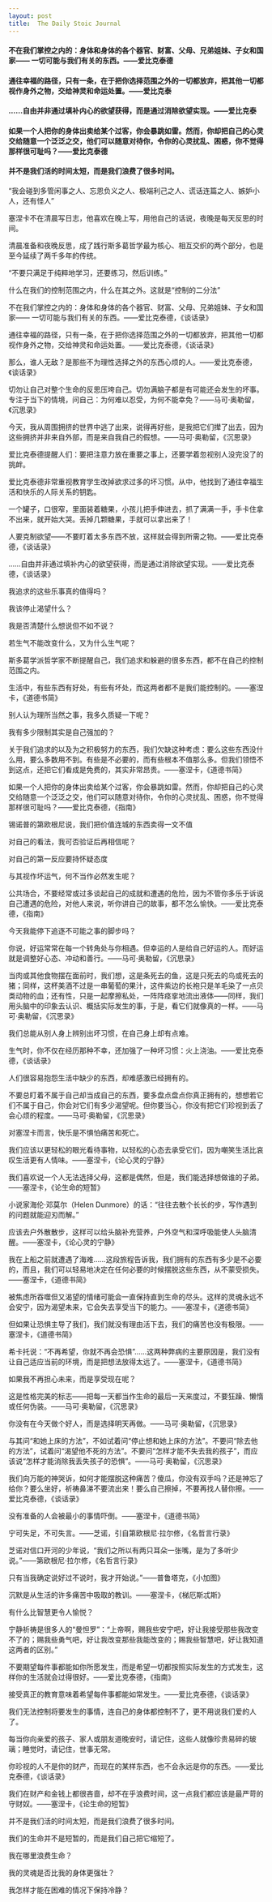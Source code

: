 ```yaml
---
layout: post
title:  The Daily Stoic Journal
---
```

#### 不在我们掌控之内的：身体和身体的各个器官、财富、父母、兄弟姐妹、子女和国家—— 一切可能与我们有关的东西。——爱比克泰德
#### 通往幸福的路径，只有一条，在于把你选择范围之外的一切都放弃，把其他一切都视作身外之物，交给神灵和命运处置。——爱比克泰
#### ……自由并非通过填补内心的欲望获得，而是通过消除欲望实现。——爱比克泰
#### 如果一个人把你的身体出卖给某个过客，你会暴跳如雷。然而，你却把自己的心灵交给随意一个泛泛之交，他们可以随意对待你，令你的心灵扰乱、困惑，你不觉得那样很可耻吗？——爱比克泰德
#### 并不是我们活的时间太短，而是我们浪费了很多时间。
<!-- more -->
“我会碰到多管闲事之人、忘恩负义之人、极端利己之人、谎话连篇之人、嫉妒小人，还有怪人”

塞涅卡不在清晨写日志，他喜欢在晚上写，用他自己的话说，夜晚是每天反思的时间。

清晨准备和夜晚反思，成了践行斯多葛哲学最为核心、相互交织的两个部分，也是至今延续了两千多年的传统。

“不要只满足于纯粹地学习，还要练习，然后训练。”

什么在我们的控制范围之内，什么在其之外。这就是“控制的二分法”

不在我们掌控之内的：身体和身体的各个器官、财富、父母、兄弟姐妹、子女和国家—— 一切可能与我们有关的东西。——爱比克泰德，《谈话录》

通往幸福的路径，只有一条，在于把你选择范围之外的一切都放弃，把其他一切都视作身外之物，交给神灵和命运处置。——爱比克泰德，《谈话录》

那么，谁人无敌？是那些不为理性选择之外的东西心烦的人。——爱比克泰德，《谈话录》

切勿让自己对整个生命的反思压垮自己。切勿满脑子都是有可能还会发生的坏事。专注于当下的情境，问自己：为何难以忍受，为何不能幸免？——马可·奥勒留，《沉思录》

今天，我从周围拥挤的世界中逃了出来，说得再好些，是我把它们撵了出去，因为这些拥挤并非来自外部，而是来自我自己的假想。——马可·奥勒留，《沉思录》

爱比克泰德提醒人们：要把注意力放在重要之事上，还要学着忽视别人没完没了的挑衅。

爱比克泰德非常重视教育学生改掉欲求过多的坏习惯。从中，他找到了通往幸福生活和快乐的人际关系的钥匙。

一个罐子，口很窄，里面装着糖果，小孩儿把手伸进去，抓了满满一手，手卡住拿不出来，就开始大哭。丢掉几颗糖果，手就可以拿出来了！

人要克制欲望——不要盯着太多东西不放，这样就会得到所需之物。——爱比克泰德，《谈话录》

……自由并非通过填补内心的欲望获得，而是通过消除欲望实现。——爱比克泰德，《谈话录》

我追求的这些乐事真的值得吗？

我该停止渴望什么？

我是否清楚什么想说但不如不说？

若生气不能改变什么，又为什么生气呢？

斯多葛学派哲学家不断提醒自己，我们追求和躲避的很多东西，都不在自己的控制范围之内。

生活中，有些东西有好处，有些有坏处，而这两者都不是我们能控制的。——塞涅卡，《道德书简》

别人认为理所当然之事，我多久质疑一下呢？

我有多少限制其实是自己强加的？

关于我们追求的以及为之积极努力的东西，我们欠缺这种考虑：要么这些东西没什么用，要么多数用不到。有些是不必要的，而有些根本不值那么多。但我们领悟不到这点，还把它们看成是免费的，其实非常昂贵。——塞涅卡，《道德书简》

如果一个人把你的身体出卖给某个过客，你会暴跳如雷。然而，你却把自己的心灵交给随意一个泛泛之交，他们可以随意对待你，令你的心灵扰乱、困惑，你不觉得那样很可耻吗？——爱比克泰德，《指南》

锡诺普的第欧根尼说，我们把价值连城的东西卖得一文不值

对自己的看法，我可否验证后再相信呢？

对自己的第一反应要持怀疑态度

与其视作坏运气，何不当作必然发生呢？

公共场合，不要经常或过多谈起自己的成就和遭遇的危险，因为不管你多乐于诉说自己遭遇的危险，对他人来说，听你讲自己的故事，都不怎么愉快。——爱比克泰德，《指南》

今天我能停下追逐不可能之事的脚步吗？

你说，好运常常在每一个转角处与你相遇。但幸运的人是给自己好运的人。而好运就是调整好心态、冲动和善行。——马可·奥勒留，《沉思录》

当肉或其他食物摆在面前时，我们想，这是条死去的鱼，这是只死去的鸟或死去的猪；同样，这杯美酒不过是一串葡萄的果汁，这件紫边的长袍只是羊毛染了一点贝类动物的血；还有性，只是一起摩擦私处，一阵阵痉挛地流出液体——同样，我们用头脑中的印象去认识、概括实际发生的事，于是，看它们就像真的一样。——马可·奥勒留，《沉思录》

我们总能从别人身上辨别出坏习惯，在自己身上却有点难。

生气时，你不仅在经历那种不幸，还加强了一种坏习惯：火上浇油。——爱比克泰德，《谈话录》

人们很容易抱怨生活中缺少的东西，却难感激已经拥有的。

不要总盯着不属于自己却当成自己的东西，要多盘点盘点你真正拥有的，想想若它们不属于自己，你会对它们有多少渴望呢。但你要当心，你没有把它们珍视到丢了会心烦的程度。——马可·奥勒留，《沉思录》

对塞涅卡而言，快乐是不惧怕痛苦和死亡。

我们应该以更轻松的眼光看待事物，以轻松的心态去承受它们，因为嘲笑生活比哀叹生活更有人情味。——塞涅卡，《论心灵的宁静》

我们喜欢说一个人无法选择父母，这都是偶然，但是，我们能选择想做谁的子弟。——塞涅卡，《论生命的短暂》

小说家海伦·邓莫尔（Helen Dunmore）的话：“往往去散个长长的步，写作遇到的问题就能迎刃而解。”

应该去户外散散步，这样可以给头脑补充营养，户外空气和深呼吸能使人头脑清醒。——塞涅卡，《论心灵的宁静》

我在上船之前就遭遇了海难……这段旅程告诉我，我们拥有的东西有多少是不必要的，而且，我们可以轻易地决定在任何必要的时候摆脱这些东西，从不蒙受损失。——塞涅卡，《道德书简》

被焦虑所吞噬但又渴望的情绪可能会一直保持直到生命的尽头。这样的灵魂永远不会安宁，因为渴望未来，它会失去享受当下的能力。——塞涅卡，《道德书简》

但如果让恐惧主导了我们，我们就没有理由活下去，我们的痛苦也没有极限。——塞涅卡，《道德书简》

希卡托说：“不再希望，你就不再会恐惧”……这两种弊病的主要原因是，我们没有让自己适应当前的环境，而是把想法放得太远了。——塞涅卡，《道德书简》

如果我不再担心未来，而是享受现在呢？

这是性格完美的标志——把每一天都当作生命的最后一天来度过，不要狂躁、懒惰或任何伪装。——马可·奥勒留，《沉思录》

你没有在今天做个好人，而是选择明天再做。——马可·奥勒留，《沉思录》

与其问“和她上床的方法”，不如试着问“停止想和她上床的方法”。不要问“除去他的方法”，试着问“渴望他不死的方法”。不要问“怎样才能不失去我的孩子”，而应该说“怎样才能消除我丢失孩子的恐惧”。——马可·奥勒留，《沉思录》

我们向万能的神哭诉，如何才能摆脱这种痛苦？傻瓜，你没有双手吗？还是神忘了给你？要么坐好，祈祷鼻涕不要流出来！要么自己擦掉，不要再找人替你擦。——爱比克泰德，《谈话录》

没有准备的人会被最小的事情吓倒。——塞涅卡，《道德书简》

宁可失足，不可失言。——芝诺，引自第欧根尼·拉尔修，《名哲言行录》

芝诺对信口开河的少年说，“我们之所以有两只耳朵一张嘴，是为了多听少说。”——第欧根尼·拉尔修，《名哲言行录》

只有当我确定说好过不说时，我才开始说。”——普鲁塔克，《小加图》

沉默是从生活的许多痛苦中吸取的教训。——塞涅卡，《梯厄斯忒斯》

有什么比智慧更令人愉悦？

宁静祈祷是很多人的“曼怛罗”：“上帝啊，赐我些安宁吧，好让我接受那些我改变不了的；赐我些勇气吧，好让我改变那些我能改变的；赐我些智慧吧，好让我知道这两者的区别。”

不要期望每件事都能如你所愿发生，而是希望一切都按照实际发生的方式发生，这样你的生活就会过得很好。——爱比克泰德，《指南》

接受真正的教育意味着希望每件事都能如常发生。——爱比克泰德，《谈话录》

我们无法控制将要发生的事情，连自己的身体都控制不了，更不用说我们爱的人了。

每当你向亲爱的孩子、家人或朋友道晚安时，请记住，这些人就像珍贵易碎的玻璃；睡觉时，请记住，世事无常。

你珍视的人不是你的财产，而现在的某样东西，也不会永远是你的东西。——爱比克泰德，《谈话录》

我们在财产和金钱上都很吝啬，却不在乎浪费时间，这一点我们都应该是最严苛的守财奴。——塞涅卡，《论生命的短暂》

并不是我们活的时间太短，而是我们浪费了很多时间。

我们的生命并不是短暂的，而是我们自己把它缩短了。

我在哪里浪费生命？

我的灵魂是否比我的身体更强壮？

我怎样才能在困难的情况下保持冷静？
